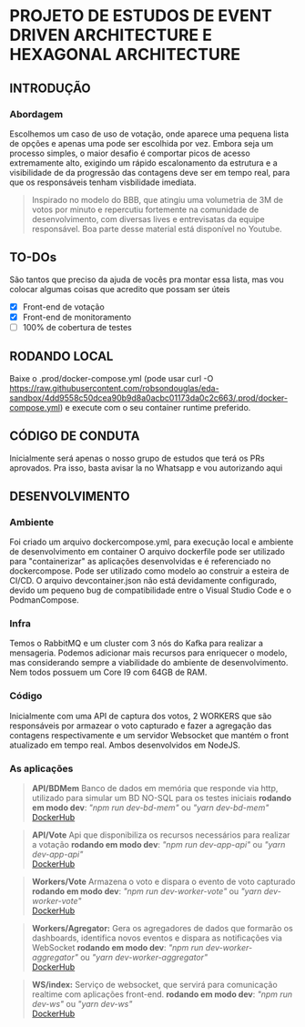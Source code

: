 # PROJETO DE ESTUDOS DE EVENT DRIVEN ARCHITECTURE E HEXAGONAL ARCHITECTURE

## INTRODUÇÃO
### Abordagem
Escolhemos um caso de uso de votação, onde aparece uma pequena lista de opções e apenas uma pode ser escolhida por vez. Embora seja um processo simples, o maior desafio é comportar picos de acesso extremamente alto, exigindo um rápido escalonamento da estrutura e a visibilidade de da progressão das contagens deve ser em tempo real, para que os responsáveis tenham visbilidade imediata.
> Inspirado no modelo do BBB, que atingiu uma volumetria de 3M de votos por minuto e repercutiu fortemente na comunidade de desenvolvimento, com diversas lives e entrevisatas da equipe responsável. 
Boa parte desse material está disponível no Youtube.

## TO-DOs
São tantos que preciso da ajuda de vocês pra montar essa lista, mas vou colocar algumas coisas que acredito que possam ser úteis
- [x] Front-end de votação
- [x] Front-end de monitoramento
- [ ] 100% de cobertura de testes

## RODANDO LOCAL
Baixe o .prod/docker-compose.yml (pode usar curl -O https://raw.githubusercontent.com/robsondouglas/eda-sandbox/4dd9558c50dcea90b9d8a0acbc01173da0c2c663/.prod/docker-compose.yml) e execute com o seu container runtime preferido.

## CÓDIGO DE CONDUTA
Inicialmente será apenas o nosso grupo de estudos que terá os PRs aprovados. Pra isso, basta avisar la no Whatsapp e vou autorizando aqui  

## DESENVOLVIMENTO
### Ambiente
Foi criado um arquivo dockercompose.yml, para execução local e ambiente de desenvolvimento em container 
O arquivo dockerfile pode ser utilizado para "containerizar" as aplicações desenvolvidas e é referenciado no dockercompose. Pode ser utilizado como modelo ao construir a esteira de CI/CD.
O arquivo devcontainer.json não está devidamente configurado, devido um pequeno bug de compatibilidade entre o Visual Studio Code e o PodmanCompose.

### Infra
Temos o RabbitMQ e um cluster com 3 nós do Kafka para realizar a mensageria.
Podemos adicionar mais recursos para enriquecer o modelo, mas considerando sempre a viabilidade do ambiente de desenvolvimento. Nem todos possuem um Core I9 com 64GB de RAM.

### Código
Inicialmente com uma API de captura dos votos, 2 WORKERS que são responsáveis por armazear o voto capturado e fazer a agregação das contagens respectivamente e um servidor Websocket que mantém o front atualizado em tempo real. Ambos desenvolvidos em NodeJS. 

### As aplicações
> **API/BDMem**
> Banco de dados em memória que responde via http, utilizado para simular um BD NO-SQL para os testes iniciais
> **rodando em modo dev**: *"npm run dev-bd-mem"* ou *"yarn dev-bd-mem"*  
> [DockerHub](https://hub.docker.com/r/robsondouglas/eda-sandbox-bdmem)

> **API/Vote**
> Api que disponibiliza os recursos necessários para realizar a votação
> **rodando em modo dev**: *"npm run dev-app-api"* ou *"yarn dev-app-api"*  
> [DockerHub](https://hub.docker.com/r/robsondouglas/eda-sandbox-apivote)

> **Workers/Vote**
> Armazena o voto e dispara o evento de voto capturado
> **rodando em modo dev**: *"npm run dev-worker-vote"* ou *"yarn dev-worker-vote"*  
> [DockerHub](https://hub.docker.com/r/robsondouglas/eda-sandbox-workervote)

 > **Workers/Agregator:** 
 > Gera os agregadores de dados que formarão os dashboards, identifica novos eventos e dispara as notificações via WebSocket
 > **rodando em modo dev**: *"npm run dev-worker-aggregator"* ou *"yarn dev-worker-aggregator"*  
> [DockerHub](https://hub.docker.com/repository/docker/robsondouglas/eda-sandbox-workeraggregator)
 
> **WS/index:** Serviço de websocket, que servirá para comunicação realtime com aplicações front-end.
> **rodando em modo dev**: *"npm run dev-ws"* ou *"yarn dev-ws"*  
> [DockerHub](https://hub.docker.com/r/robsondouglas/eda-sandbox-websocket)
